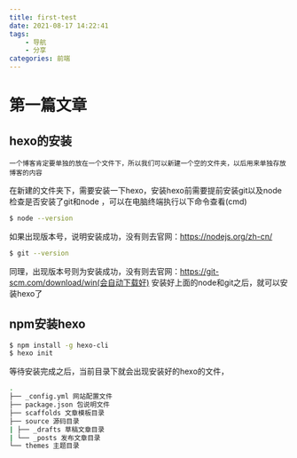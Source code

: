 ```yaml
---
title: first-test
date: 2021-08-17 14:22:41
tags:
	- 导航
	- 分享
categories: 前端
---
```


# 第一篇文章
## hexo的安装
	一个博客肯定要单独的放在一个文件下，所以我们可以新建一个空的文件夹，以后用来单独存放博客的内容
在新建的文件夹下，需要安装一下hexo，安装hexo前需要提前安装git以及node
	检查是否安装了git和node ，可以在电脑终端执行以下命令查看(cmd)
<!-- more -->

``` bash
$ node --version
```
如果出现版本号，说明安装成功，没有则去官网：https://nodejs.org/zh-cn/
``` bash
$ git --version
```
同理，出现版本号则为安装成功，没有则去官网：https://git-scm.com/download/win(会自动下载好)
安装好上面的node和git之后，就可以安装hexo了
## npm安装hexo
``` bash
$ npm install -g hexo-cli
$ hexo init
```
等待安装完成之后，当前目录下就会出现安装好的hexo的文件，
``` bash
.
├── _config.yml 网站配置文件
├── package.json 包说明文件
├── scaffolds 文章模板目录
├── source 源码目录
| ├── _drafts 草稿文章目录
| └── _posts 发布文章目录
└── themes 主题目录
```